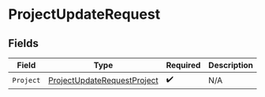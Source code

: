 # ProjectUpdateRequest


## Fields

| Field                                                                             | Type                                                                              | Required                                                                          | Description                                                                       |
| --------------------------------------------------------------------------------- | --------------------------------------------------------------------------------- | --------------------------------------------------------------------------------- | --------------------------------------------------------------------------------- |
| `Project`                                                                         | [ProjectUpdateRequestProject](../../models/shared/projectupdaterequestproject.md) | :heavy_check_mark:                                                                | N/A                                                                               |